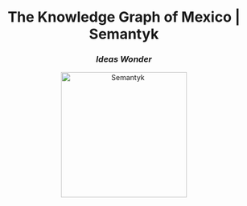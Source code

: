 [//]: # (
\ ––––––––––––––––––––––––––––––––––––––––––––––––––––––––––––––––––––––––––––––
\ # `README.md`
\ @organization: Semantyk
\ @project: The Knowledge Graph of Mexico
\
\ @file: This is the main README file for the Mexico Knowledge Graph project.
\
\ @created: Nov 27, 2024
\ @modified: Nov 27, 2024
\
\ @author: Semantyk Team
\ @maintainer: Daniel Bakas <https://id.danielbakas.com>
\
\ @copyright: Copyright © Semantyk 2024. All rights reserved.
\ ––––––––––––––––––––––––––––––––––––––––––––––––––––––––––––––––––––––––––––––
)

<h1 align='center'> The Knowledge Graph of Mexico | Semantyk</h1>
<h3 align='center'><i>Ideas Wonder</i></h3>
<p align='center'>
  <picture>
    <source srcset="https://www.semantyk.com/favicon-dark.svg" media="
(prefers-color-scheme: dark)" />
    <source srcset="https://www.semantyk.com/favicon.svg" media="
(prefers-color-scheme: light)" />
    <img src="https://www.semantyk.com/favicon.svg" alt="Semantyk"
width="250" />
  </picture>
</p>

